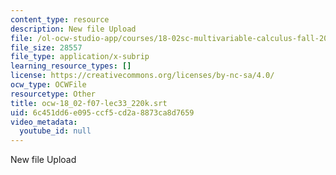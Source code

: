 ```yaml
---
content_type: resource
description: New file Upload
file: /ol-ocw-studio-app/courses/18-02sc-multivariable-calculus-fall-2010/6c451dd6e095ccf5cd2a8873ca8d7659_ocw-18_02-f07-lec33_220k.srt
file_size: 28557
file_type: application/x-subrip
learning_resource_types: []
license: https://creativecommons.org/licenses/by-nc-sa/4.0/
ocw_type: OCWFile
resourcetype: Other
title: ocw-18_02-f07-lec33_220k.srt
uid: 6c451dd6-e095-ccf5-cd2a-8873ca8d7659
video_metadata:
  youtube_id: null
---
```

New file Upload